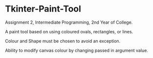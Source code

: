 # Tkinter-Paint-Tool
Assignment 2, Intermediate Programming, 2nd Year of College.

A paint tool based on using coloured ovals, rectangles, or lines.

Colour and Shape must be chosen to avoid an exception.

Ability to modify canvas colour by changing passed in argument value.

